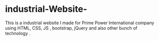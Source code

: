 # industrial-Website-
This is a industrial website I made for Prime Power International company using HTML, CSS,  JS , bootstrap, jQuery and also other bunch of technology .

